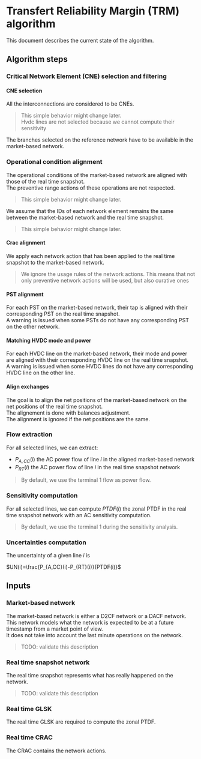 # Transfert Reliability Margin (TRM) algorithm

This document describes the current state of the algorithm.

## Algorithm steps

### Critical Network Element (CNE) selection and filtering

#### CNE selection

All the interconnections are considered to be CNEs.
> This simple behavior might change later.  
> Hvdc lines are not selected because we cannot compute their sensitivity

The branches selected on the reference network have to be available in the market-based network.  

### Operational condition alignment

The operational conditions of the market-based network are aligned with those of the real time snapshot.  
The preventive range actions of these operations are not respected.
> This simple behavior might change later.  

We assume that the IDs of each network element remains the same between the market-based network and the real time snapshot.
> This simple behavior might change later.

#### Crac alignment

We apply each network action that has been applied to the real time snapshot to the market-based network.
> We ignore the usage rules of the network actions. This means that not only preventive network actions will be used, but also curative ones

#### PST alignment

For each PST on the market-based network, their tap is aligned with their corresponding PST on the real time snapshot.  
A warning is issued when some PSTs do not have any corresponding PST on the other network.

#### Matching HVDC mode and power

For each HVDC line on the market-based network, their mode and power are aligned with their corresponding HVDC line on 
the real time snapshot.  
A warning is issued when some HVDC lines do not have any corresponding HVDC line on the other line.

#### Align exchanges

The goal is to align the net positions of the market-based network on the net positions of the real time snapshot.  
The alignement is done with balances adjustment.  
The alignment is ignored if the net positions are the same.  

### Flow extraction

For all selected lines, we can extract:
- $`P_{A,CC}(i)`$ the AC power flow of line $`i`$ in the aligned market-based network
- $`P_{RT}(i)`$ the AC power flow of line $`i`$ in the real time snapshot network
> By default, we use the terminal 1 flow as power flow. 

### Sensitivity computation

For all selected lines, we can compute $`PTDF(i)`$ the zonal PTDF in the real time snapshot network with an AC 
sensitivity computation.  
> By default, we use the terminal 1 during the sensitivity analysis.

### Uncertainties computation

The uncertainty of a given line $`i`$ is 

$`UN(i)=\frac{P_{A,CC}(i)-P_{RT}(i)}{PTDF(i)}`$

## Inputs

### Market-based network

The market-based network is either a D2CF network or a DACF network.  
This network models what the network is expected to be at a future timestamp from a market point of view.  
It does not take into account the last minute operations on the network.
> TODO: validate this description

### Real time snapshot network

The real time snapshot represents what has really happened on the network.
> TODO: validate this description

### Real time GLSK

The real time GLSK are required to compute the zonal PTDF.

### Real time CRAC

The CRAC contains the network actions. 


